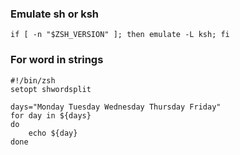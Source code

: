 ### Emulate sh or ksh
    if [ -n "$ZSH_VERSION" ]; then emulate -L ksh; fi

### For word in strings
    #!/bin/zsh
    setopt shwordsplit

    days="Monday Tuesday Wednesday Thursday Friday"
    for day in ${days}
    do
        echo ${day}
    done

